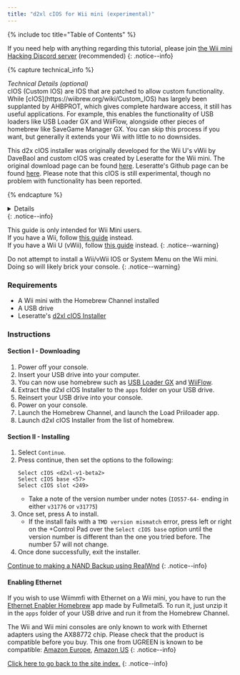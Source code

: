 ```yaml
---
title: "d2xl cIOS for Wii mini (experimental)"
---
```


{% include toc title="Table of Contents" %}

If you need help with anything regarding this tutorial, please join [the Wii mini Hacking Discord server](https://discord.gg/6ryxnkS) (recommended)
{: .notice--info}

{% capture technical_info %}
<summary><em>Technical Details (optional)</em></summary>
cIOS (Custom IOS) are IOS that are patched to allow custom functionality. While [cIOS](https://wiibrew.org/wiki/Custom_IOS) has largely been supplanted by AHBPROT, which gives complete hardware access, it still has useful applications. For example, this enables the functionality of USB loaders like USB Loader GX and WiiFlow, alongside other pieces of homebrew like SaveGame Manager GX. You can skip this process if you want, but generally it extends your Wii with little to no downsides.

This d2x cIOS installer was originally developed for the Wii U's vWii by DaveBaol and custom cIOS was created by Leseratte for the Wii mini. The original download page can be found [here](https://wii.leseratte10.de/d2xl-cIOS/). Leseratte's Github page can be found [here](https://github.com/Leseratte10/d2xl-cios). Please note that this cIOS is still experimental, though no problem with functionality has been reported.

{% endcapture %}
<details>{{ technical_info | markdownify }}</details>
{: .notice--info}

This guide is only intended for Wii Mini users. <br/> If you have a Wii, follow [this guide](cios) instead. <br/> If you have a Wii U (vWii), follow [this guide](cios-vwii) instead.
{: .notice--warning}

Do not attempt to install a Wii/vWii IOS or System Menu on the Wii mini. Doing so will likely brick your console.
{: .notice--warning}

### Requirements

* A Wii mini with the Homebrew Channel installed
* A USB drive
* Leseratte's [d2xl cIOS Installer](/assets/files/d2xl_wii_mini_cIOS_installer_v1_beta2.zip)

### Instructions

#### Section I - Downloading

1. Power off your console.
1. Insert your USB drive into your computer.
1. You can now use homebrew such as [USB Loader GX](usbloadergx) and [WiiFlow](wiiflow).
1. Extract the d2xl cIOS Installer to the `apps` folder on your USB drive.
1. Reinsert your USB drive into your console.
1. Power on your console.
1. Launch the Homebrew Channel, and launch the Load Priiloader app.
1. Launch d2xl cIOS Installer from the list of homebrew.

#### Section II - Installing

1. Select `Continue`.
1. Press continue, then set the options to the following:
    ```
    Select cIOS <d2xl-v1-beta2>
    Select cIOS base <57>
    Select cIOS slot <249>
    ```
    + Take a note of the version number under notes (`IOS57-64-` ending in either `v31776` or `v31775`)
1. Once set, press A to install.
    + If the install fails with a `TMD version mismatch` error, press left or right on the +Control Pad over the `Select cIOS base` option until the version number is different than the one you tried before. The number 57 will not change.
1. Once done successfully, exit the installer.

[Continue to making a NAND Backup using RealWnd](wnd-mini)
{: .notice--info}

#### Enabling Ethernet

If you wish to use Wiimmfi with Ethernet on a Wii mini, you have to run the [Ethernet Enabler Homebrew](/assets/files/Wii_Mini_Ethernet_Enable.zip) app made by Fullmetal5. To run it, just unzip it in the `apps` folder of your USB drive and run it from the Homebrew Channel.

The Wii and Wii mini consoles are only known to work with Ethernet adapters using the AX88772 chip. Please check that the product is compatible before you buy. This one from UGREEN is known to be compatible: [Amazon Europe](https://www.amazon.de/dp/B00MYT481C), [Amazon US](https://a.co/d/3OcSJDS)
{: .notice--info}

[Click here to go back to the site index.](site-navigation)
{: .notice--info}
